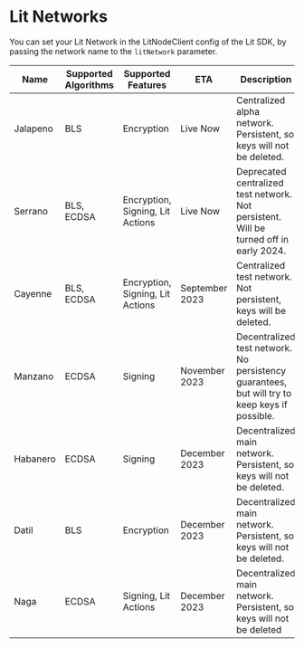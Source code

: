 # Lit Networks

You can set your Lit Network in the LitNodeClient config of the Lit SDK, by passing the network name to the `litNetwork` parameter.

| Name     | Supported Algorithms | Supported Features               | ETA            | Description                                                                                   | Status                                   |
| -------- | -------------------- | -------------------------------- | -------------- | --------------------------------------------------------------------------------------------- | ---------------------------------------- |
| Jalapeno | BLS                  | Encryption                       | Live Now       | Centralized alpha network. Persistent, so keys will not be deleted.                           | https://jalapeno-status.litprotocol.com/ |
| Serrano  | BLS, ECDSA           | Encryption, Signing, Lit Actions | Live Now       | Deprecated centralized test network. Not persistent. Will be turned off in early 2024.       | https://serrano-status.litprotocol.com/  |
| Cayenne  | BLS, ECDSA           | Encryption, Signing, Lit Actions | September 2023      | Centralized test network. Not persistent, keys will be deleted.    | Beta: https://cayenne-status.litprotocol.com/                             |
| Manzano  | ECDSA                | Signing                          | November 2023      | Decentralized test network. No persistency guarantees, but will try to keep keys if possible. | Coming Soon                              |
| Habanero | ECDSA                | Signing                          | December 2023 | Decentralized main network. Persistent, so keys will not be deleted.                          | Coming Soon                              |
| Datil    | BLS                  | Encryption                       | December 2023   | Decentralized main network. Persistent, so keys will not be deleted.                          | Coming Soon                              |
| Naga     | ECDSA                | Signing, Lit Actions             | December 2023  | Decentralized main network. Persistent, so keys will not be deleted                           | Coming Soon                              |
